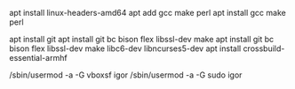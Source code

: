 apt install linux-headers-amd64
apt add gcc make perl
apt install gcc make perl

apt install git
apt install git bc bison flex libssl-dev make
apt install git bc bison flex libssl-dev make libc6-dev libncurses5-dev
apt install crossbuild-essential-armhf


/sbin/usermod -a -G vboxsf igor
/sbin/usermod -a -G sudo igor